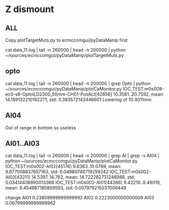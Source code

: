 # Z dismount


## ALL
Copy plotTargetMuts.py to ecmccomgui/pyDataManip first

cat data_11.log | tail -n 260000 | head -n 200000 | python ~/sources/ecmccomgui/pyDataManip/plotTargetMuts.py


## opto
cat data_11.log | tail -n 260000 | head -n 200000 | grep Opto |  python ~/sources/ecmccomgui/pyDataManip/plotCaMonitor.py
IOC_TEST:m0s008-ec0-s8-OptoILD2300_50mm-CH01-PosAct[42856] 10.3581..20.7592, mean: 14.189132210192271, std: 3.383572142446601
Lowering of 10.4011mm

## AI04
Out of range in bottom so useless

## AI01..AI03
cat data_11.log | tail -n 260000 | head -n 200000 | grep AI |  grep -v AI04 |  python ~/sources/ecmccomgui/pyDataManip/plotCaMonitor.py
IOC_TEST:m0s002-AI02[45176] 9.8383..10.0769, mean: 9.877008837657163, std: 0.04980746719259242
IOC_TEST:m0s002-AI03[43211] 14.5397..14.762, mean: 14.722282731248988, std: 0.03414438893013366
IOC_TEST:m0s002-AI01[44368] 9.42219..9.49019, mean: 9.454987185809593, std: 0.007979215037009449

change 
AI01 0.23859999999999992
AI02 0.2223000000000006
AI03 0.06799999999999962
